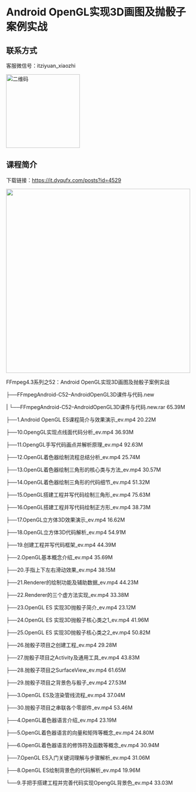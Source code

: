 # Android OpenGL实现3D画图及抛骰子案例实战

## 联系方式

客服微信号：itziyuan_xiaozhi

<img src="https://ziyuanyun.oss-cn-guangzhou.aliyuncs.com/common/20240614073449/666b82192834a.jpg" width="200" height="200" alt="二维码">

## 课程简介

下载链接：https://it.dyqufx.com/posts?id=4529

<img src="https://ziyuanyun.oss-cn-guangzhou.aliyuncs.com/yun/20241024073010/6719870249d73.jpg" width="500" alt="">

  

 FFmpeg4.3系列之52：Android OpenGL实现3D画图及抛骰子案例实战

 ├──FFmpegAndroid-C52&#8211;AndroidOpenGL3D课件与代码.new

 | └──FFmpegAndroid-C52&#8211;AndroidOpenGL3D课件与代码.new.rar 65.39M

 ├──1.Android OpenGL ES课程简介与效果演示_ev.mp4 20.22M

 ├──10.OpengGL实现点线面代码分析_ev.mp4 36.93M

 ├──11.OpengGL手写代码画点并解析原理_ev.mp4 92.63M

 ├──12.OpenGL着色器绘制流程总结分析_ev.mp4 25.74M

 ├──13.OpenGL着色器绘制三角形的核心类与方法_ev.mp4 30.57M

 ├──14.OpenGL着色器绘制三角形的代码细节_ev.mp4 51.32M

 ├──15.OpenGL搭建工程并写代码绘制三角形_ev.mp4 75.63M

 ├──16.OpenGL搭建工程并写代码绘制正方形_ev.mp4 38.73M

 ├──17.OpenGL立方体3D效果演示_ev.mp4 16.62M

 ├──18.OpenGL立方体3D代码解析_ev.mp4 54.91M

 ├──19.创建工程并写代码框架_ev.mp4 44.39M

 ├──2.OpenGL基本概念介绍_ev.mp4 35.69M

 ├──20.手指上下左右滑动效果_ev.mp4 38.15M

 ├──21.Renderer的绘制功能及辅助数据_ev.mp4 44.23M

 ├──22.Renderer的三个虚方法实现_ev.mp4 33.38M

 ├──23.OpenGL ES 实现3D抛骰子简介_ev.mp4 23.12M

 ├──24.OpenGL ES 实现3D抛骰子核心类之1_ev.mp4 41.96M

 ├──25.OpenGL ES 实现3D抛骰子核心类之2_ev.mp4 50.82M

 ├──26.抛骰子项目之创建工程_ev.mp4 29.28M

 ├──27.抛骰子项目之Activity及通用工具_ev.mp4 43.83M

 ├──28.抛骰子项目之SurfaceView_ev.mp4 61.65M

 ├──29.抛骰子项目之背景色与骰子_ev.mp4 27.53M

 ├──3.OpenGL ES及渲染管线流程_ev.mp4 37.04M

 ├──30.抛骰子项目之串联各个零部件_ev.mp4 53.46M

 ├──4.OpenGL着色器语言介绍_ev.mp4 23.19M

 ├──5.OpenGL着色器语言的向量和矩阵等概念_ev.mp4 24.80M

 ├──6.OpenGL着色器语言的修饰符及函数等概念_ev.mp4 30.94M

 ├──7.OpenGL ES入门关键词理解与步骤解析_ev.mp4 31.06M

 ├──8.OpenGL ES绘制背景色的代码解析_ev.mp4 19.96M

 └──9.手把手搭建工程并完善代码实现OpengGL背景色_ev.mp4 33.03M

  